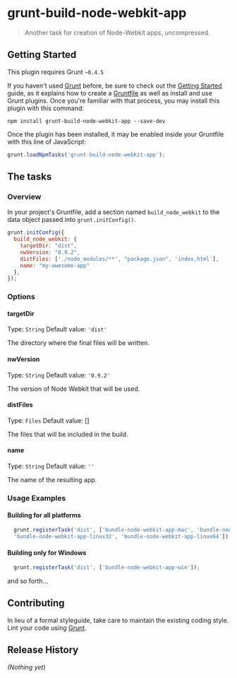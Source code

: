 # grunt-build-node-webkit-app

> Another task for creation of Node-Webkit apps, uncompressed.

## Getting Started
This plugin requires Grunt `~0.4.5`

If you haven't used [Grunt](http://gruntjs.com/) before, be sure to check out the [Getting Started](http://gruntjs.com/getting-started) guide, as it explains how to create a [Gruntfile](http://gruntjs.com/sample-gruntfile) as well as install and use Grunt plugins. Once you're familiar with that process, you may install this plugin with this command:

```shell
npm install grunt-build-node-webkit-app --save-dev
```

Once the plugin has been installed, it may be enabled inside your Gruntfile with this line of JavaScript:

```js
grunt.loadNpmTasks('grunt-build-node-webkit-app');
```

## The tasks

### Overview
In your project's Gruntfile, add a section named `build_node_webkit` to the data object passed into `grunt.initConfig()`.

```js
grunt.initConfig({
  build_node_webkit: {
    targetDir: "dist",
    nwVersion: "0.9.2",
    distFiles: ['./node_modules/**', "package.json", 'index.html'],
    name: "my-awesome-app"
  },
});
```

### Options

#### targetDir
Type: `String`
Default value: `'dist'`

The directory where the final files will be written.

#### nwVersion
Type: `String`
Default value: `'0.9.2'`

The version of Node Webkit that will be used.

#### distFiles
Type: `Files`
Default value: []

The files that will be included in the build.

#### name
Type: `String`
Default value: `''`

The name of the resulting app.

### Usage Examples

#### Building for all platforms

```js
  grunt.registerTask('dist', ['bundle-node-webkit-app-mac', 'bundle-node-webkit-app-win',
  'bundle-node-webkit-app-linux32', 'bundle-node-webkit-app-linux64']);
```

#### Building only for Windows

```js
  grunt.registerTask('dist', ['bundle-node-webkit-app-win']);
```

and so forth...


## Contributing
In lieu of a formal styleguide, take care to maintain the existing coding style. Lint your code using [Grunt](http://gruntjs.com/).

## Release History
_(Nothing yet)_
